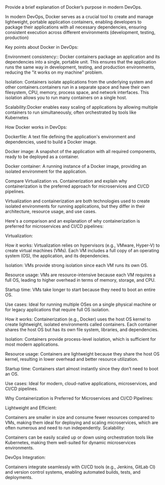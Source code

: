 Provide a brief explanation of Docker’s purpose in modern DevOps.


In modern DevOps, Docker serves as a crucial tool to create and manage lightweight, portable application containers, enabling developers to package their applications with all necessary dependencies, ensuring consistent execution across different environments (development, testing, production)

Key points about Docker in DevOps: 

Environment consistency:: Docker containers package an application and its dependencies into a single, portable unit. This ensures that the application runs the same way in development, testing, and production environments, reducing the "it works on my machine" problem.

Isolation: Containers isolate applications from the underlying system and other containers.containers run in a separate space and have their own filesystem, CPU, memory, process space, and network interfaces. This isolation allows you to run many containers on a single host.

Scalability:Docker enables easy scaling of applications by allowing multiple containers to run simultaneously, often orchestrated by tools like Kubernetes

How Docker works in DevOps:

Dockerfile:
A text file defining the application's environment and dependencies, used to build a Docker image.

Docker image:
A snapshot of the application with all required components, ready to be deployed as a container. 

Docker container:
A running instance of a Docker image, providing an isolated environment for the application. 


Compare Virtualization vs. Containerization and explain why containerization is the preferred approach for microservices and CI/CD pipelines.

Virtualization and containerization are both technologies used to create isolated environments for running applications, but they differ in their architecture, resource usage, and use cases. 

Here's a comparison and an explanation of why containerization is preferred for microservices and CI/CD pipelines:

Virtualization:

How it works: Virtualization relies on hypervisors (e.g., VMware, Hyper-V) to create virtual machines (VMs). Each VM includes a full copy of an operating system (OS), the application, and its dependencies.

Isolation: VMs provide strong isolation since each VM runs its own OS.

Resource usage: VMs are resource-intensive because each VM requires a full OS, leading to higher overhead in terms of memory, storage, and CPU.

Startup time: VMs take longer to start because they need to boot an entire OS.

Use cases: Ideal for running multiple OSes on a single physical machine or for legacy applications that require full OS isolation.

How it works: Containerization (e.g., Docker) uses the host OS kernel to create lightweight, isolated environments called containers. Each container shares the host OS but has its own file system, libraries, and dependencies.

Isolation: Containers provide process-level isolation, which is sufficient for most modern applications.

Resource usage: Containers are lightweight because they share the host OS kernel, resulting in lower overhead and better resource utilization.

Startup time: Containers start almost instantly since they don’t need to boot an OS.

Use cases: Ideal for modern, cloud-native applications, microservices, and CI/CD pipelines.

Why Containerization is Preferred for Microservices and CI/CD Pipelines: 

Lightweight and Efficient:

Containers are smaller in size and consume fewer resources compared to VMs, making them ideal for deploying and scaling microservices, which are often numerous and need to run independently.
Scalability:

Containers can be easily scaled up or down using orchestration tools like Kubernetes, making them well-suited for dynamic microservices environments.

DevOps Integration:

Containers integrate seamlessly with CI/CD tools (e.g., Jenkins, GitLab CI) and version control systems, enabling automated builds, tests, and deployments.
